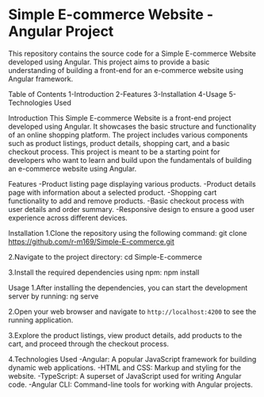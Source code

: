 # Simple E-commerce Website - Angular Project
This repository contains the source code for a Simple E-commerce Website developed using Angular. This project aims to provide a basic understanding of building a front-end for an e-commerce website using Angular framework.

Table of Contents
1-Introduction
2-Features
3-Installation
4-Usage
5-Technologies Used

Introduction
This Simple E-commerce Website is a front-end project developed using Angular. It showcases the basic structure and functionality of an online shopping platform. The project includes various components such as product listings, product details, shopping cart, and a basic checkout process. This project is meant to be a starting point for developers who want to learn and build upon the fundamentals of building an e-commerce website using Angular.

Features
-Product listing page displaying various products.
-Product details page with information about a selected product.
-Shopping cart functionality to add and remove products.
-Basic checkout process with user details and order summary.
-Responsive design to ensure a good user experience across different devices.

Installation
1.Clone the repository using the following command:
git clone https://github.com/r-m169/Simple-E-commerce.git

2.Navigate to the project directory:
cd Simple-E-commerce

3.Install the required dependencies using npm:
npm install


Usage
1.After installing the dependencies, you can start the development server by running:
ng serve

2.Open your web browser and navigate to `http://localhost:4200` to see the running application.

3.Explore the product listings, view product details, add products to the cart, and proceed through the checkout process.

4.Technologies Used
-Angular: A popular JavaScript framework for building dynamic web applications.
-HTML and CSS: Markup and styling for the website.
-TypeScript: A superset of JavaScript used for writing Angular code.
-Angular CLI: Command-line tools for working with Angular projects.

